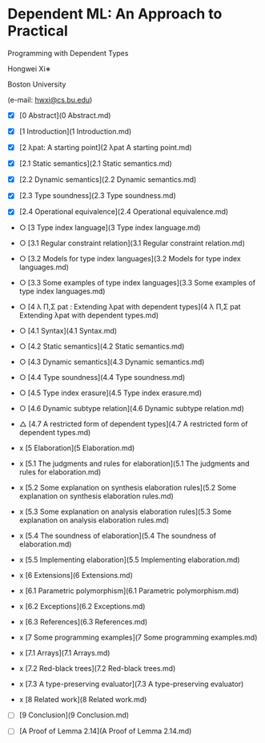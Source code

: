 # Dependent ML: An Approach to Practical

Programming with Dependent Types

Hongwei Xi∗

Boston University

(e-mail: hwxi@cs.bu.edu)

- [x] [0 Abstract](0 Abstract.md)

- [x] [1 Introduction](1 Introduction.md)

- [x] [2 λpat: A starting point](2 λpat A starting point.md)
- [x] [2.1 Static semantics](2.1 Static semantics.md)
- [x] [2.2 Dynamic semantics](2.2 Dynamic semantics.md)
- [x] [2.3 Type soundness](2.3 Type soundness.md)
- [x] [2.4 Operational equivalence](2.4 Operational equivalence.md)

- ○ [3 Type index language](3 Type index language.md)
- ○ [3.1 Regular constraint relation](3.1 Regular constraint relation.md)
- ○ [3.2 Models for type index languages](3.2 Models for type index languages.md)
- ○ [3.3 Some examples of type index languages](3.3 Some examples of type index languages.md)

- ○ [4 λ Π,Σ pat : Extending λpat with dependent types](4 λ Π,Σ pat Extending λpat with dependent types.md)
- ○ [4.1 Syntax](4.1 Syntax.md)
- ○ [4.2 Static semantics](4.2 Static semantics.md)
- ○ [4.3 Dynamic semantics](4.3 Dynamic semantics.md)
- ○ [4.4 Type soundness](4.4 Type soundness.md)
- ○ [4.5 Type index erasure](4.5 Type index erasure.md)
- ○ [4.6 Dynamic subtype relation](4.6 Dynamic subtype relation.md)
- △ [4.7 A restricted form of dependent types](4.7 A restricted form of dependent types.md)

- x [5 Elaboration](5 Elaboration.md)
- x [5.1 The judgments and rules for elaboration](5.1 The judgments and rules for elaboration.md)
- x [5.2 Some explanation on synthesis elaboration rules](5.2 Some explanation on synthesis elaboration rules.md)
- x [5.3 Some explanation on analysis elaboration rules](5.3 Some explanation on analysis elaboration rules.md)
- x [5.4 The soundness of elaboration](5.4 The soundness of elaboration.md)
- x [5.5 Implementing elaboration](5.5 Implementing elaboration.md)

- x [6 Extensions](6 Extensions.md)
- x [6.1 Parametric polymorphism](6.1 Parametric polymorphism.md)
- x [6.2 Exceptions](6.2 Exceptions.md)
- x [6.3 References](6.3 References.md)

- x [7 Some programming examples](7 Some programming examples.md)
- x [7.1 Arrays](7.1 Arrays.md)
- x [7.2 Red-black trees](7.2 Red-black trees.md)
- x [7.3 A type-preserving evaluator](7.3 A type-preserving evaluator)

- x [8 Related work](8 Related work.md)

- [ ] [9 Conclusion](9 Conclusion.md)

- [ ] [A Proof of Lemma 2.14](A Proof of Lemma 2.14.md)
